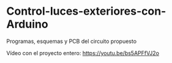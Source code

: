 # Control-luces-exteriores-con-Arduino
Programas, esquemas y PCB del circuito propuesto

Vídeo con el proyecto entero: https://youtu.be/bs5APFfVJ2o
